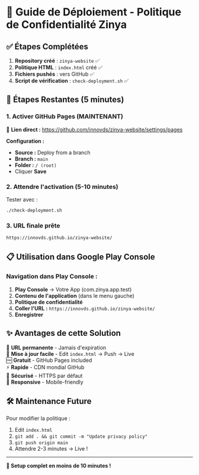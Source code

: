 # 🚀 Guide de Déploiement - Politique de Confidentialité Zinya

## ✅ Étapes Complétées

1. **Repository créé** : `zinya-website` ✅
2. **Politique HTML** : `index.html` créé ✅
3. **Fichiers pushés** : vers GitHub ✅
4. **Script de vérification** : `check-deployment.sh` ✅

## 🔧 Étapes Restantes (5 minutes)

### 1. Activer GitHub Pages (MAINTENANT)

🔗 **Lien direct :** https://github.com/innovds/zinya-website/settings/pages

**Configuration :**
- **Source :** Deploy from a branch
- **Branch :** `main`
- **Folder :** `/ (root)`
- Cliquer **Save**

### 2. Attendre l'activation (5-10 minutes)

Tester avec :
```bash
./check-deployment.sh
```

### 3. URL finale prête

```
https://innovds.github.io/zinya-website/
```

## 📋 Utilisation dans Google Play Console

### Navigation dans Play Console :
1. **Play Console** → Votre App (com.zinya.app.test)
2. **Contenu de l'application** (dans le menu gauche)
3. **Politique de confidentialité**
4. **Coller l'URL :** `https://innovds.github.io/zinya-website/`
5. **Enregistrer**

## ✨ Avantages de cette Solution

🎯 **URL permanente** - Jamais d'expiration  
🔄 **Mise à jour facile** - Edit `index.html` → Push → Live  
🆓 **Gratuit** - GitHub Pages included  
⚡ **Rapide** - CDN mondial GitHub  
🔐 **Sécurisé** - HTTPS par défaut  
📱 **Responsive** - Mobile-friendly  

## 🛠️ Maintenance Future

Pour modifier la politique :
1. Edit `index.html`
2. `git add . && git commit -m "Update privacy policy"`
3. `git push origin main`
4. Attendre 2-3 minutes → Live !

---

**🎉 Setup complet en moins de 10 minutes !**

